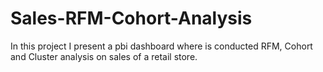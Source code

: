 # Sales-RFM-Cohort-Analysis

In this project I present a pbi dashboard where is conducted RFM, Cohort and Cluster analysis on sales of a retail store. 
